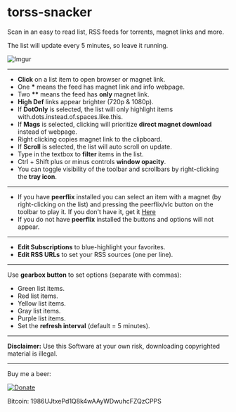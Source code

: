 # torss-snacker
Scan in an easy to read list, RSS feeds for torrents, magnet links and more.

The list will update every 5 minutes, so leave it running.

![Imgur](https://i.imgur.com/f2s8h4P.png)


----------

 - <b>Click</b> on a list item to open browser or magnet link.
 - One <b>*</b> means the feed has magnet link and info webpage.
 - Two <b>**</b> means the feed has <b>only</b> magnet link.
 - <b>High Def</b> links appear brighter (720p & 1080p).
 - If <b>DotOnly</b> is selected, the list will only highlight items with.dots.instead.of.spaces.like.this.
 - If <b>Mags</b> is selected, clicking will prioritize <b>direct magnet download</b> instead of webpage.
 - Right clicking copies magnet link to the clipboard.
 - If <b>Scroll</b> is selected, the list will auto scroll on update.
 - Type in the textbox to <b>filter</b> items in the list.
 - Ctrl + Shift plus or minus controls <b>window opacity</b>.
 - You can toggle visibility of the toolbar and scrollbars by right-clicking the <b>tray icon</b>.

----------

 - If you have <b>peerflix</b> installed you can select an item with a magnet (by right-clicking on the list)
                               and pressing the peerflix/vlc button on the toolbar to play it.
                               If you don't have it, get it <a href='https://github.com/mafintosh/peerflix'>Here</a>
 - If you do not have <b>peerflix</b> installed the buttons and options will not appear.
----------


 - <b>Edit Subscriptions</b> to blue-highlight your favorites.
 - <b>Edit RSS URLs</b> to set your RSS sources (one per line).


----------
Use <b>gearbox button</b> to set options (separate with commas):

 - Green list items.
 - Red list items.
 - Yellow list items.
 - Gray list items.
 - Purple list items.
 - Set the <b>refresh interval</b> (default = 5 minutes).

----------


<b>Disclaimer:</b> Use this Software at your own risk, downloading copyrighted material is illegal.


----------
Buy me a beer:

[![Donate](https://img.shields.io/badge/Donate-PayPal-green.svg)](https://www.paypal.com/cgi-bin/webscr?cmd=_donations&business=vasskazis%40gmail%2ecom&lc=GR&item_name=crash%2dhorror&currency_code=USD&bn=PP%2dDonationsBF%3abtn_donate_SM%2egif%3aNonHosted)

Bitcoin: 1986UJtxePd1Q8k4wAAyWDwuhcFZQzCPPS


